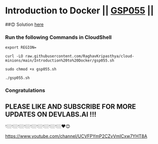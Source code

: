 # Introduction to Docker || [GSP055](https://www.cloudskillsboost.google/focuses/1029?parent=catalog) ||

##😊 Solution [here](https://youtu.be/ph1xEHgTRNk)

### Run the following Commands in CloudShell
```
export REGION=
```
```
curl -LO raw.githubusercontent.com/RaghavKripasthya/cloud-minions/main/Introduction%20to%20Docker/gsp055.sh

sudo chmod +x gsp055.sh

./gsp055.sh
```

### Congratulations 
## PLEASE LIKE AND SUBSCRIBE FOR MORE UPDATES ON DEVLABS.AI !!!
👇🏼👇🏼👇🏼👇🏼👇🏼👇🏼👇🏼👇🏼👇🏼❤️😊

https://www.youtube.com/channel/UCVFPYmP2CZvVmICxw7YHT8A
